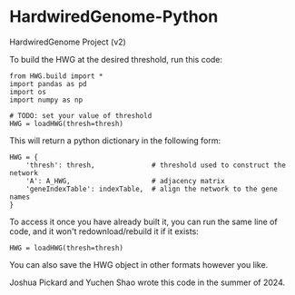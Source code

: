 # HardwiredGenome-Python
HardwiredGenome Project (v2)

To build the HWG at the desired threshold, run this code:
```
from HWG.build import *
import pandas as pd
import os
import numpy as np

# TODO: set your value of threshold
HWG = loadHWG(thresh=thresh)
```

This will return a python dictionary in the following form:
```
HWG = {
    'thresh': thresh,              # threshold used to construct the network
    'A': A_HWG,                    # adjacency matrix
    'geneIndexTable': indexTable,  # align the network to the gene names
}
```


To access it once you have already built it, you can run the same line of code, and it won't redownload/rebuild it if it exists:
```
HWG = loadHWG(thresh=thresh)
```

You can also save the HWG object in other formats however you like.


Joshua Pickard and Yuchen Shao wrote this code in the summer of 2024.